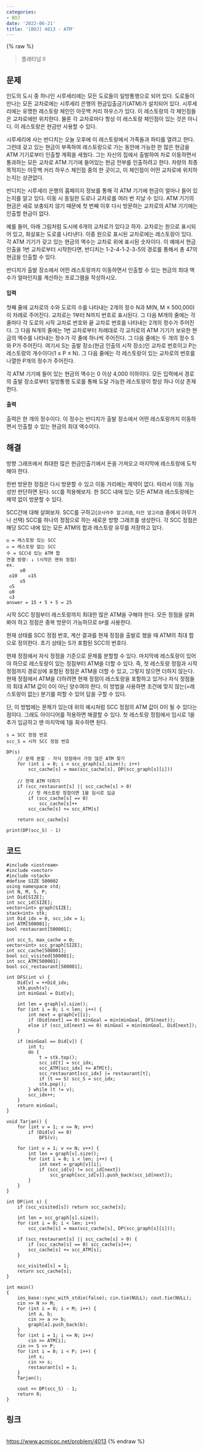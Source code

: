 ```yaml
---
categories:
- BOJ
date: '2022-06-21'
title: '[BOJ] 4013 - ATM'
---
```


{% raw %}
> 플래티넘 II<br>

## 문제
인도의 도시 중 하나인 시루세리에는 모든 도로들이 일방통행으로 되어 있다. 도로들이 만나는 모든 교차로에는 시루세리 은행의 현금입출금기(ATM)가 설치되어 있다. 시루세리에는 유명한 레스토랑 체인인 아웃백 커리 하우스가 있다. 이 레스토랑의 각 체인점들은 교차로에만 위치한다. 물론 각 교차로마다 항상 이 레스토랑 체인점이 있는 것은 아니다. 이 레스토랑은 현금만 사용할 수 있다.

시루세리에 사는 반디치는 오늘 오후에 이 레스토랑에서 가족들과 파티를 열려고 한다. 그런데 갖고 있는 현금이 부족하여 레스토랑으로 가는 동안에 가능한 한 많은 현금을 ATM 기기로부터 인출할 계획을 세웠다. 그는 자신의 집에서 출발하여 차로 이동하면서 통과하는 모든 교차로 ATM 기기에 들어있는 현금 전부를 인출하려고 한다. 차량의 최종 목적지는 아웃백 커리 하우스 체인점 중의 한 곳이고, 이 체인점이 어떤 교차로에 위치하는지는 상관없다.

반디치는 시루세리 은행의 홈페이지 정보를 통해 각 ATM 기기에 현금이 얼마나 들어 있는지를 알고 있다. 이동 시 동일한 도로나 교차로를 여러 번 지날 수 있다. ATM 기기의 현금은 새로 보충되지 않기 때문에 첫 번째 이후 다시 방문하는 교차로의 ATM 기기에는 인출할 현금이 없다.

예를 들어, 아래 그림처럼 도시에 6개의 교차로가 있다고 하자. 교차로는 원으로 표시되어 있고, 화살표는 도로를 나타낸다. 이중 원으로 표시된 교차로에는 레스토랑이 있다. 각 ATM 기기가 갖고 있는 현금의 액수는 교차로 위에 표시된 숫자이다. 이 예에서 현금 인출을 1번 교차로부터 시작한다면, 반디치는 1-2-4-1-2-3-5의 경로를 통해서 총 47의 현금을 인출할 수 있다.

반디치가 출발 장소에서 어떤 레스토랑까지 이동하면서 인출할 수 있는 현금의 최대 액수가 얼마인지를 계산하는 프로그램을 작성하시오.

#### 입력
첫째 줄에 교차로의 수와 도로의 수를 나타내는 2개의 정수 N과 M(N, M ≤ 500,000)이 차례로 주어진다. 교차로는 1부터 N까지 번호로 표시된다. 그 다음 M개의 줄에는 각 줄마다 각 도로의 시작 교차로 번호와 끝 교차로 번호를 나타내는 2개의 정수가 주어진다. 그 다음 N개의 줄에는 1번 교차로부터 차례대로 각 교차로의 ATM 기기가 보유한 현금의 액수를 나타내는 정수가 각 줄에 하나씩 주어진다. 그 다음 줄에는 두 개의 정수 S와 P가 주어진다. 여기서 S는 출발 장소(현금 인출의 시작 장소)인 교차로 번호이고 P는 레스토랑의 개수이다(1 ≤ P ≤ N). 그 다음 줄에는 각 레스토랑이 있는 교차로의 번호를 나열한 P개의 정수가 주어진다.

각 ATM 기기에 들어 있는 현금의 액수는 0 이상 4,000 이하이다. 모든 입력에서 경로의 출발 장소로부터 일방통행 도로를 통해 도달 가능한 레스토랑이 항상 하나 이상 존재한다.

#### 출력
출력은 한 개의 정수이다. 이 정수는 반디치가 출발 장소에서 어떤 레스토랑까지 이동하면서 인출할 수 있는 현금의 최대 액수이다.

## 해결
방향 그래프에서 최대한 많은 현금인출기에서 돈을 가져오고 마지막에 레스토랑에 도착해야 한다.

한번 방문한 정점은 다시 방문할 수 있고 이동 거리에는 제약이 없다. 따라서 이동 가능성만 판단하면 된다. `SCC`를 적용해보자. 한 SCC 내에 있는 모든 ATM과 레스토랑에는 제약 없이 방문할 수 있다.

SCC간에 대해 살펴보자. SCC를 구하고(`코사라주 알고리즘`, `타잔 알고리즘` 중에서 아무거나 선택) SCC를 하나의 정점으로 하는 새로운 방향 그래프를 생성한다. 각 SCC 정점은 해당 SCC 내에 있는 모든 ATM의 합과 레스토랑 유무를 저장하고 있다.
```
◎ = 레스토랑 있는 SCC
◇ = 레스토랑 없는 SCC
수 = SCC내 있는 ATM 합
연결 방향: ↓ (시작은 맨위 정점)
ex.
     ◎0
 ◎10    ◇15
     ◎5
 ◇5
 ◎0
 ◇3
answer = 15 + 5 + 5 = 25
```
시작 SCC 정점부터 레스토랑까지 최대한 많은 ATM을 구해야 한다. 모든 정점을 살펴봐야 하고 정점은 중복 방문이 가능하므로 `DP`를 사용한다.

현재 상태를 SCC 정점 번호, 계산 결과를 현재 정점을 출발로 했을 때 ATM의 최대 합으로 정의한다. 초기 상태는 S가 포함된 SCC의 번호다.

현재 정점에서 자식 정점을 기준으로 문제를 분할할 수 있다. 마지막에 레스토랑이 있어야 하므로 레스토랑이 있는 정점부터 ATM을 더할 수 있다. 즉, 첫 레스토랑 정점과 시작 정점까지 경로상에 포함된 정점은 ATM을 더할 수 있고, 그렇지 않으면 더하지 않는다. 현재 정점에서 ATM을 더하려면 현재 정점이 레스토랑을 포함하고 있거나 자식 정점들의 최대 ATM 값이 0이 아닌 양수여야 한다. 이 방법을 사용하면 조건에 맞지 않는(=레스토랑이 없는) 분기를 피할 수 있어 답을 구할 수 있다.

단, 이 방법에는 문제가 있는데 위의 예시처럼 SCC 정점의 ATM 값이 0이 될 수 있다는 점이다. 그래도 아이디어를 적용하면 해결할 수 있다. 첫 레스토랑 정점에서 임시로 1을 추가 입금하고 맨 마지막에 1을 회수하면 된다.
```
s = SCC 정점 번호
scc_S = 시작 SCC 정점 번호

DP(s)
	// 문제 분할 - 자식 정점에서 가장 많은 ATM 찾기
	for (int i = 0; i < scc_graph[s].size(); i++)
		scc_cache[s] = max(scc_cache[s], DP(scc_graph[s][i]))

	// 현재 ATM 더하기
	if (scc_restaurant[s] || scc_cache[s] > 0)
		// 첫 레스토랑 정점이면 1을 임시로 입금
		if (scc_cache[s] == 0)
			scc_cache[s]++
		scc_cache[s] += scc_ATM[s]

	return scc_cache[s]

print(DP(scc_S) - 1)
```

## 코드
```
#include <iostream>
#include <vector>
#include <stack>
#define SIZE 500002
using namespace std;
int N, M, S, P;
int Did[SIZE];
int scc_id[SIZE];
vector<int> graph[SIZE];
stack<int> stk;
int Did_idx = 0, scc_idx = 1;
int ATM[500001];
bool restaurant[500001];

int scc_S, max_cache = 0;
vector<int> scc_graph[SIZE];
int scc_cache[500001];
bool scc_visited[500001];
int scc_ATM[500001];
bool scc_restaurant[500001];

int DFS(int v) {
	Did[v] = ++Did_idx;
	stk.push(v);
	int minGoal = Did[v];

	int len = graph[v].size();
	for (int i = 0; i < len; i++) {
		int next = graph[v][i];
		if (Did[next] == 0) minGoal = min(minGoal, DFS(next));
		else if (scc_id[next] == 0) minGoal = min(minGoal, Did[next]);
	}

	if (minGoal == Did[v]) {
		int t;
		do {
			t = stk.top();
			scc_id[t] = scc_idx;
			scc_ATM[scc_idx] += ATM[t];
			scc_restaurant[scc_idx] |= restaurant[t];
			if (t == S) scc_S = scc_idx;
			stk.pop();
		} while (t != v);
		scc_idx++;
	}
	return minGoal;
}

void Tarjan() {
	for (int v = 1; v <= N; v++)
		if (Did[v] == 0)
			DFS(v);

	for (int v = 1; v <= N; v++) {
		int len = graph[v].size();
		for (int i = 0; i < len; i++) {
			int next = graph[v][i];
			if (scc_id[v] != scc_id[next])
				scc_graph[scc_id[v]].push_back(scc_id[next]);
		}
	}
}

int DP(int s) {
	if (scc_visited[s]) return scc_cache[s];

	int len = scc_graph[s].size();
	for (int i = 0; i < len; i++)
		scc_cache[s] = max(scc_cache[s], DP(scc_graph[s][i]));

	if (scc_restaurant[s] || scc_cache[s] > 0) {
		if (scc_cache[s] == 0) scc_cache[s]++;
		scc_cache[s] += scc_ATM[s];
	}

	scc_visited[s] = 1;
	return scc_cache[s];
}

int main()
{
	ios_base::sync_with_stdio(false); cin.tie(NULL); cout.tie(NULL);
	cin >> N >> M;
	for (int i = 0; i < M; i++) {
		int a, b;
		cin >> a >> b;
		graph[a].push_back(b);
	}
	for (int i = 1; i <= N; i++)
		cin >> ATM[i];
	cin >> S >> P;
	for (int i = 0; i < P; i++) {
		int s;
		cin >> s;
		restaurant[s] = 1;
	}
	Tarjan();

	cout << DP(scc_S) - 1;
	return 0;
}
```

## 링크
<br>https://www.acmicpc.net/problem/4013
{% endraw %}